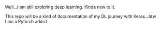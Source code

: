 Well...I am still exploring deep learning. Kinda new to it.

This repo will be a kind of documentation of my DL journey with Keras...btw I am a Pytorch addict
